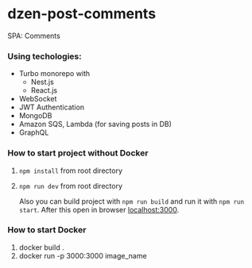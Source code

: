 # dzen-post-comments
SPA: Comments 

### Using techologies: 
* Turbo monorepo with
    * Nest.js
    * React.js
* WebSocket
* JWT Authentication
* MongoDB
* Amazon SQS, Lambda (for saving posts in DB)
* GraphQL

### How to start project without Docker
1. `npm install` from root directory
2. `npm run dev` from root directory   

    Also you can build project with `npm run build` and run it with `npm run start`. 
    After this open in browser [localhost:3000](http://localhost:3000).

### How to start Docker
1. docker build .
2. docker run -p 3000:3000  image_name 


